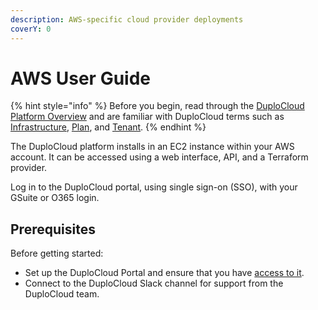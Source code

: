 ```yaml
---
description: AWS-specific cloud provider deployments
coverY: 0
---
```


# AWS User Guide

{% hint style="info" %}
Before you begin, read through the [DuploCloud Platform Overview](../) and are familiar with DuploCloud terms such as [Infrastructure](../welcome-to-duplocloud/duplocloud-common-components/infrastructure.md), [Plan](../welcome-to-duplocloud/duplocloud-common-components/plan.md), and [Tenant](../welcome-to-duplocloud/duplocloud-common-components/tenant.md).
{% endhint %}

The DuploCloud platform installs in an EC2 instance within your AWS account. It can be accessed using a web interface, API, and a Terraform provider.&#x20;

Log in to the DuploCloud portal, using single sign-on (SSO), with your GSuite or O365 login.&#x20;

## Prerequisites

Before getting started:&#x20;

* Set up the DuploCloud Portal and ensure that you have [access to it](../access-control/).
* Connect to the DuploCloud Slack channel for support from the DuploCloud team.&#x20;
